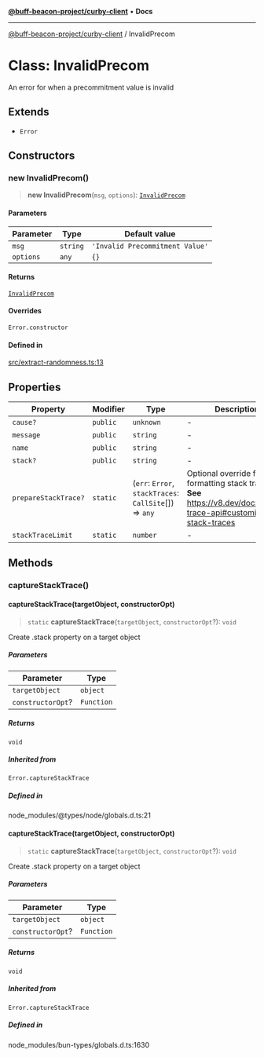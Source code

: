 [**@buff-beacon-project/curby-client**](../index.md) • **Docs**

***

[@buff-beacon-project/curby-client](../index.md) / InvalidPrecom

# Class: InvalidPrecom

An error for when a precommitment value is invalid

## Extends

- `Error`

## Constructors

### new InvalidPrecom()

> **new InvalidPrecom**(`msg`, `options`): [`InvalidPrecom`](InvalidPrecom.md)

#### Parameters

| Parameter | Type | Default value |
| ------ | ------ | ------ |
| `msg` | `string` | `'Invalid Precommitment Value'` |
| `options` | `any` | `{}` |

#### Returns

[`InvalidPrecom`](InvalidPrecom.md)

#### Overrides

`Error.constructor`

#### Defined in

[src/extract-randomness.ts:13](https://github.com/buff-beacon-project/curby-js-client/blob/95397f5e9fcc8ad57ef410c54473862e0b83bc59/src/extract-randomness.ts#L13)

## Properties

| Property | Modifier | Type | Description | Inherited from | Defined in |
| ------ | ------ | ------ | ------ | ------ | ------ |
| `cause?` | `public` | `unknown` | - | `Error.cause` | node\_modules/typescript/lib/lib.es2022.error.d.ts:24 |
| `message` | `public` | `string` | - | `Error.message` | node\_modules/typescript/lib/lib.es5.d.ts:1077 |
| `name` | `public` | `string` | - | `Error.name` | node\_modules/typescript/lib/lib.es5.d.ts:1076 |
| `stack?` | `public` | `string` | - | `Error.stack` | node\_modules/typescript/lib/lib.es5.d.ts:1078 |
| `prepareStackTrace?` | `static` | (`err`: `Error`, `stackTraces`: `CallSite`[]) => `any` | Optional override for formatting stack traces **See** https://v8.dev/docs/stack-trace-api#customizing-stack-traces | `Error.prepareStackTrace` | node\_modules/@types/node/globals.d.ts:28 |
| `stackTraceLimit` | `static` | `number` | - | `Error.stackTraceLimit` | node\_modules/@types/node/globals.d.ts:30 |

## Methods

### captureStackTrace()

#### captureStackTrace(targetObject, constructorOpt)

> `static` **captureStackTrace**(`targetObject`, `constructorOpt`?): `void`

Create .stack property on a target object

##### Parameters

| Parameter | Type |
| ------ | ------ |
| `targetObject` | `object` |
| `constructorOpt`? | `Function` |

##### Returns

`void`

##### Inherited from

`Error.captureStackTrace`

##### Defined in

node\_modules/@types/node/globals.d.ts:21

#### captureStackTrace(targetObject, constructorOpt)

> `static` **captureStackTrace**(`targetObject`, `constructorOpt`?): `void`

Create .stack property on a target object

##### Parameters

| Parameter | Type |
| ------ | ------ |
| `targetObject` | `object` |
| `constructorOpt`? | `Function` |

##### Returns

`void`

##### Inherited from

`Error.captureStackTrace`

##### Defined in

node\_modules/bun-types/globals.d.ts:1630
